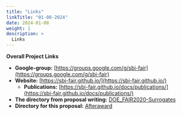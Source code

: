 ```yaml
---
title: "Links"
linkTitle: "01-08-2024"
date: 2024-01-08
weight: 1
description: >
  Links
---
```


**Overall Project Links**

* **Google-group:** [https://groups.google.com/g/sbi-fair](https://groups.google.com/g/sbi-fair) 
* **Website:** [https://sbi-fair.github.io/](https://sbi-fair.github.io/) 
    * **Publications:** [https://sbi-fair.github.io/docs/publications/](https://sbi-fair.github.io/docs/publications/) 
* **The directory from proposal writing:** [DOE_FAIR2020-Surrogates](https://drive.google.com/drive/folders/1z1lGt8k3uqt6JGHL4mLgRSZQr9Y2oTHQ?usp=sharing) 
* **Directory for this proposal:** [Afteraward](https://drive.google.com/drive/folders/1lGc-hlJu7-uRk0MII-_nEXAnwWMc5uEI?usp=sharing) 
